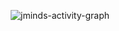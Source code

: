 <p align="center">
<img src="https://activity-graph.herokuapp.com/graph?username=jminds&theme=xcode&hide_border=true&area=true" alt="jminds-activity-graph"></img>
</p>